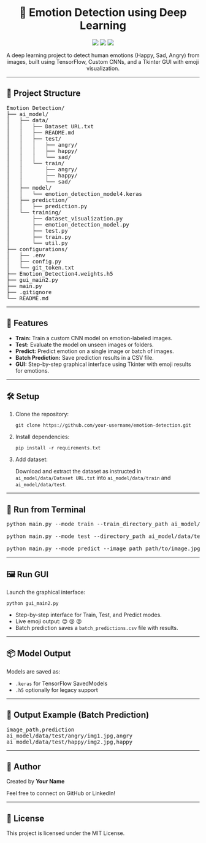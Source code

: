 <h1 align="center">🧠 Emotion Detection using Deep Learning</h1>

<p align="center">
  <img src="https://img.shields.io/badge/Python-3.11-blue.svg" />
  <img src="https://img.shields.io/badge/Framework-TensorFlow-green.svg" />
  <img src="https://img.shields.io/badge/GUI-Tkinter-blueviolet" />
</p>

<p align="center">
  A deep learning project to detect human emotions (Happy, Sad, Angry) from images, built using TensorFlow, Custom CNNs, and a Tkinter GUI with emoji visualization.
</p>

<hr/>

<h2>📁 Project Structure</h2>

<pre>
Emotion Detection/
├── ai_model/
│   ├── data/
│   │   ├── Dataset URL.txt
│   │   ├── README.md
│   │   ├── test/
│   │   │   ├── angry/
│   │   │   ├── happy/
│   │   │   └── sad/
│   │   └── train/
│   │       ├── angry/
│   │       ├── happy/
│   │       └── sad/
│   ├── model/
│   │   └── emotion_detection_model4.keras
│   ├── prediction/
│   │   ├── prediction.py
│   └── training/
│       ├── dataset_visualization.py
│       ├── emotion_detection_model.py
│       ├── test.py
│       ├── train.py
│       └── util.py
├── configurations/
│   ├── .env
│   ├── config.py
│   └── git_token.txt
├── Emotion_Detection4.weights.h5
├── gui_main2.py
├── main.py
├── .gitignore
└── README.md
</pre>

<hr/>

<h2>🚀 Features</h2>

<ul>
  <li><strong>Train:</strong> Train a custom CNN model on emotion-labeled images.</li>
  <li><strong>Test:</strong> Evaluate the model on unseen images or folders.</li>
  <li><strong>Predict:</strong> Predict emotion on a single image or batch of images.</li>
  <li><strong>Batch Prediction:</strong> Save prediction results in a CSV file.</li>
  <li><strong>GUI:</strong> Step-by-step graphical interface using Tkinter with emoji results for emotions.</li>
</ul>

<hr/>

<h2>🛠️ Setup</h2>

<ol>
  <li>Clone the repository:
    <pre><code>git clone https://github.com/your-username/emotion-detection.git</code></pre>
  </li>
  <li>Install dependencies:
    <pre><code>pip install -r requirements.txt</code></pre>
  </li>
  <li>Add dataset:
    <p>Download and extract the dataset as instructed in <code>ai_model/data/Dataset URL.txt</code> into <code>ai_model/data/train</code> and <code>ai_model/data/test</code>.</p>
  </li>
</ol>

<hr/>

<h2>🧪 Run from Terminal</h2>

<pre>
python main.py --mode train --train_directory_path ai_model/data/train --val_directory_path ai_model/data/test

python main.py --mode test --directory_path ai_model/data/test --model_path ai_model/model/emotion_detection_model4.keras

python main.py --mode predict --image_path path/to/image.jpg --model_path ai_model/model/emotion_detection_model4.keras
</pre>

<hr/>

<h2>🖼️ Run GUI</h2>

<p>Launch the graphical interface:</p>

<pre><code>python gui_main2.py</code></pre>

<ul>
  <li>Step-by-step interface for Train, Test, and Predict modes.</li>
  <li>Live emoji output: 😊 😢 😠</li>
  <li>Batch prediction saves a <code>batch_predictions.csv</code> file with results.</li>
</ul>

<hr/>

<h2>📦 Model Output</h2>

<p>Models are saved as:</p>
<ul>
  <li><code>.keras</code> for TensorFlow SavedModels</li>
  <li><code>.h5</code> optionally for legacy support</li>
</ul>

<hr/>

<h2>📄 Output Example (Batch Prediction)</h2>

<pre>
image_path,prediction
ai_model/data/test/angry/img1.jpg,angry
ai_model/data/test/happy/img2.jpg,happy
</pre>

<hr/>

<h2>👤 Author</h2>

<p>Created by <strong>Your Name</strong></p>
<p>Feel free to connect on GitHub or LinkedIn!</p>

<hr/>

<h2>📜 License</h2>

<p>This project is licensed under the MIT License.</p>
